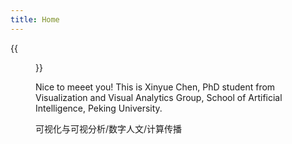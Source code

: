 ```yaml
---
title: Home
---
```


{{<figure src="/image/zhaopian.jpeg"  caption="Abu Dhabi. Photo in December 2019. ">}}

Nice to meeet you! This is Xinyue Chen, PhD student from Visualization and Visual Analytics Group, School of Artificial Intelligence, Peking University. 

可视化与可视分析/数字人文/计算传播